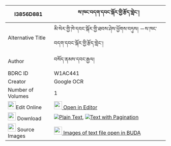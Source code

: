 |I3856D881|ས་ཁང་བདག་དབང་སྐོར་གྱི་རྩོད་གླེང་། 
| --- | --- 
|Alternative Title |མི་སེར་གྱི་ཁེ་དབང་སྐོར་གྱི་ཐབས་ཤེས་ཕྱོགས་བཏུས། －ས་ཁང་བདག་དབང་སྐོར་གྱི་རྩོད་གླེང་།
|Author| བསོད་ནམས་དབང་རྒྱལ།
|BDRC ID | W1AC441
|Creator | Google OCR
|Number of Volumes| 1
|<img width="25" src="https://img.icons8.com/color/25/000000/edit-property.png">Edit Online| [<img width="25" src="https://avatars.githubusercontent.com/u/45091458?s=200&v=4"> Open in Editor](http://editor.openpecha.org/I3856D881)
|<img width="25" src="https://img.icons8.com/fluent/48/000000/download-2.png"/>  Download | [![](https://img.icons8.com/color/20/000000/txt.png)Plain Text](https://github.com/Openpecha/I3856D881/releases/download/v2/sa_khangdak_wang_kor_gyi_tsole_plain_I3856D881.zip), [![](https://img.icons8.com/color/20/000000/txt.png)Text with Pagination](https://github.com/Openpecha/I3856D881/releases/download/v2/sa_khangdak_wang_kor_gyi_tsole_pages_I3856D881.zip)
|<img width="25" src="https://img.icons8.com/plasticine/100/000000/pictures-folder.png"/>  Source Images | [<img width="25" src="https://library.bdrc.io/icons/BUDA-small.svg"> Images of text file open in BUDA](https://library.bdrc.io/show/bdr:W1AC441)